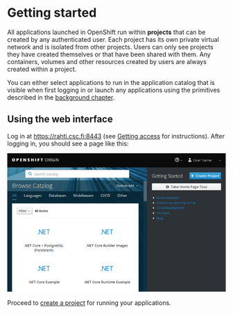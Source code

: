 # Getting started

All applications launched in OpenShift run within **projects** that can be
created by any authenticated user. Each project has its own private virtual
network and is isolated from other projects. Users can only see projects
they have created themselves or that have been shared with them. Any
containers, volumes and other resources created by users are always created
within a project.

You can either select applications to run in the application catalog that is
visible when first logging in or launch any applications using the
primitives described in the [background chapter](/cloud/rahti/introduction/background).

## Using the web interface

Log in at https://rahti.csc.fi:8443 (see [Getting access](/cloud/rahti/introduction/access)
for instructions). After logging in, you should see a page like this:

![OpenShift main page](img/openshift_main_page_3.7.png)

Proceed to [create a project](/cloud/rahti/usage/projects_and_quota/) for running your applications.
